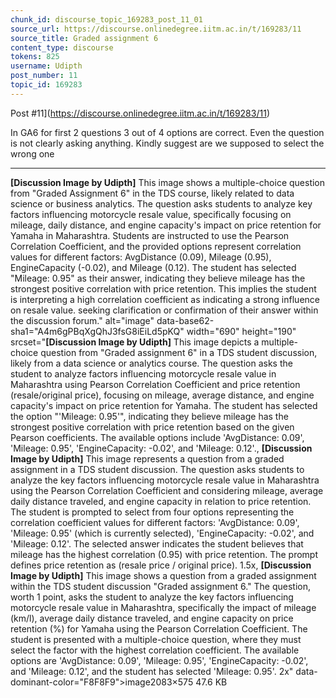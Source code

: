 ```yaml
---
chunk_id: discourse_topic_169283_post_11_01
source_url: https://discourse.onlinedegree.iitm.ac.in/t/169283/11
source_title: Graded assignment 6
content_type: discourse
tokens: 825
username: Udipth
post_number: 11
topic_id: 169283
---
```


Post #11](https://discourse.onlinedegree.iitm.ac.in/t/169283/11)

In GA6 for first 2 questions 3 out of 4 options are correct. Even the question is not clearly asking anything. Kindly suggest are we supposed to select the wrong one

---

**[Discussion Image by Udipth]** This image shows a multiple-choice question from "Graded Assignment 6" in the TDS course, likely related to data science or business analytics. The question asks students to analyze key factors influencing motorcycle resale value, specifically focusing on mileage, daily distance, and engine capacity's impact on price retention for Yamaha in Maharashtra. Students are instructed to use the Pearson Correlation Coefficient, and the provided options represent correlation values for different factors: AvgDistance (0.09), Mileage (0.95), EngineCapacity (-0.02), and Mileage (0.12). The student has selected "Mileage: 0.95" as their answer, indicating they believe mileage has the strongest positive correlation with price retention. This implies the student is interpreting a high correlation coefficient as indicating a strong influence on resale value. seeking clarification or confirmation of their answer within the discussion forum." alt="image" data-base62-sha1="A4m6gPBqXgQhJ3fsG8iEiLd5pKQ" width="690" height="190" srcset="**[Discussion Image by Udipth]** This image depicts a multiple-choice question from "Graded assignment 6" in a TDS student discussion, likely from a data science or analytics course. The question asks the student to analyze factors influencing motorcycle resale value in Maharashtra using Pearson Correlation Coefficient and price retention (resale/original price), focusing on mileage, average distance, and engine capacity's impact on price retention for Yamaha. The student has selected the option "'Mileage: 0.95'", indicating they believe mileage has the strongest positive correlation with price retention based on the given Pearson coefficients. The available options include 'AvgDistance: 0.09', 'Mileage: 0.95', 'EngineCapacity: -0.02', and 'Mileage: 0.12'., **[Discussion Image by Udipth]** This image represents a question from a graded assignment in a TDS student discussion. The question asks students to analyze the key factors influencing motorcycle resale value in Maharashtra using the Pearson Correlation Coefficient and considering mileage, average daily distance traveled, and engine capacity in relation to price retention. The student is prompted to select from four options representing the correlation coefficient values for different factors: 'AvgDistance: 0.09', 'Mileage: 0.95' (which is currently selected), 'EngineCapacity: -0.02', and 'Mileage: 0.12'. The selected answer indicates the student believes that mileage has the highest correlation (0.95) with price retention. The prompt defines price retention as (resale price / original price). 1.5x, **[Discussion Image by Udipth]** This image shows a question from a graded assignment within the TDS student discussion "Graded assignment 6." The question, worth 1 point, asks the student to analyze the key factors influencing motorcycle resale value in Maharashtra, specifically the impact of mileage (km/l), average daily distance traveled, and engine capacity on price retention (%) for Yamaha using the Pearson Correlation Coefficient. The student is presented with a multiple-choice question, where they must select the factor with the highest correlation coefficient. The available options are 'AvgDistance: 0.09', 'Mileage: 0.95', 'EngineCapacity: -0.02', and 'Mileage: 0.12', and the student has selected 'Mileage: 0.95'. 2x" data-dominant-color="F8F8F9">image2083×575 47.6 KB
